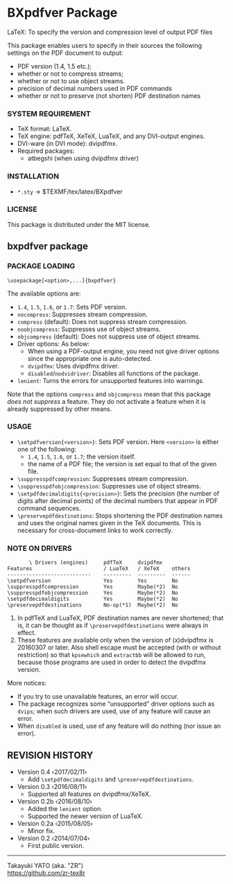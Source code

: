 BXpdfver Package
================

LaTeX: To specify the version and compression level of output PDF files

This package enables users to specify in their sources the following
settings on the PDF document to output:

  * PDF version (1.4, 1.5 etc.);
  * whether or not to compress streams;
  * whether or not to use object streams.
  * precision of decimal numbers used in PDF commands
  * whether or not to preserve (not shorten) PDF destination names

### SYSTEM REQUIREMENT

  * TeX format: LaTeX.
  * TeX engine: pdfTeX, XeTeX, LuaTeX, and any DVI-output engines.
  * DVI-ware (in DVI mode): dvipdfmx.
  * Required packages:
      - atbegshi (when using dvipdfmx driver)

### INSTALLATION

  - `*.sty` → $TEXMF/tex/latex/BXpdfver

### LICENSE

This package is distributed under the MIT license.

bxpdfver package
----------------

### PACKAGE LOADING

    \usepackage[<option>,...]{bxpdfver}

The available options are:

  * `1.4`, `1.5`, `1.6`, or `1.7`: Sets PDF version.
  * `nocompress`: Suppresses stream compression.
  * `compress` (default): Does not suppress stream compression.
  * `noobjcompress`: Suppresses use of object streams.
  * `objcompress` (default): Does not suppress use of object streams.
  * Driver options: As below:
      + When using a PDF-output engine, you need not give driver options
        since the appropriate one is auto-detected.
      + `dvipdfmx`: Uses dvipdfmx driver.
      + `disabled`/`nodvidriver`: Disables all functions of the package.
  * `lenient`: Turns the errors for unsupported features into warnings.

Note that the options `compress` and `objcompress` mean that this
package *does not suppress* a feature. They do not activate a feature
when it is already suppressed by other means.

### USAGE

  * `\setpdfversion{<version>}`: Sets PDF version.
    Here `<version>` is either one of the following:
      + `1.4`, `1.5`, `1.6`, or `1.7`; the version itself.
      + the name of a PDF file; the version is set equal to that of
        the given file.
  * `\suppresspdfcompression`: Suppresses stream compression.
  * `\suppresspdfobjcompression`: Suppresses use of object streams.
  * `\setpdfdecimaldigits{<precision>}`: Sets the precision (the number
    of digits after decimal points) of the decimal numbers that appear
    in PDF command sequences.
  * `\preservepdfdestinations`: Stops shortening the PDF destination
    names and uses the original names given in the TeX documents. This
    is necessary for cross-document links to work correctly.

### NOTE ON DRIVERS

           \ Drivers (engines)     pdfTeX     dvipdfmx
    Features                       / LuaTeX   / XeTeX    others
    ---------------------------    ---------  ---------  ------
    \setpdfversion                 Yes        Yes        No
    \suppresspdfcompression        Yes        Maybe(*2)  No
    \suppresspdfobjcompression     Yes        Maybe(*2)  No
    \setpdfdecimaldigits           Yes        Maybe(*2)  No
    \preservepdfdestinations       No-op(*1)  Maybe(*2)  No

 1. In pdfTeX and LuaTeX, PDF destination names are never shortened;
    that is, it can be thought as if `\preservepdfdestinations` were
    always in effect.
 2. These features are available only when the version of (x)dvipdfmx
    is 20160307 or later. Also shell escape must be accepted (with or
    without restriction) so that `kpsewhich` and `extractbb` will be
    allowed to run, because those programs are used in order to detect
    the dvipdfmx version.

More notices:

  * If you try to use unavailable features, an error will occur.
  * The package recognizes some “unsupported” driver options such as
    `dvips`; when such drivers are used, use of any feature will cause
    an error.
  * When `disabled` is used, use of any feature will do nothing (nor
    issue an error).

REVISION HISTORY
----------------

  * Version 0.4  ‹2017/02/11›
      - Add `\setpdfdecimaldigits` and `\preservepdfdestinations`.
  * Version 0.3  ‹2016/08/11›
      - Supported all features on dvipdfmx/XeTeX.
  * Version 0.2b ‹2016/08/10›
      - Added the `lenient` option.
      - Supported the newer version of LuaTeX.
  * Version 0.2a ‹2015/08/05›
      - Minor fix.
  * Version 0.2  ‹2014/07/04›
      - First public version.

--------------------
Takayuki YATO (aka. "ZR")  
https://github.com/zr-tex8r
